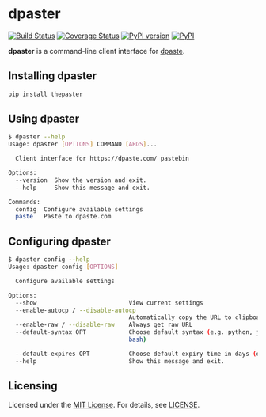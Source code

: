 # dpaster

[![Build Status](https://travis-ci.org/adder46/dpaster.svg?branch=master)](https://travis-ci.org/adder46/dpaster) [![Coverage Status](https://coveralls.io/repos/github/adder46/dpaster/badge.svg?branch=master)](https://coveralls.io/github/adder46/dpaster?branch=master) [![PyPI version](https://badge.fury.io/py/thepaster.svg)](https://pypi.org/project/thepaster/3.0.2/) [![PyPI](https://img.shields.io/badge/status-stable-brightgreen.svg)](https://pypi.org/project/thepaster/3.0.2/)

**dpaster** is a command-line client interface for [dpaste](https://dpaste.com/).

## Installing dpaster

```sh
pip install thepaster
```

## Using dpaster

```sh
$ dpaster --help
Usage: dpaster [OPTIONS] COMMAND [ARGS]...

  Client interface for https://dpaste.com/ pastebin

Options:
  --version  Show the version and exit.
  --help     Show this message and exit.

Commands:
  config  Configure available settings
  paste   Paste to dpaste.com
```

## Configuring dpaster

```sh
$ dpaster config --help
Usage: dpaster config [OPTIONS]

  Configure available settings

Options:
  --show                          View current settings
  --enable-autocp / --disable-autocp
                                  Automatically copy the URL to clipboard
  --enable-raw / --disable-raw    Always get raw URL
  --default-syntax OPT            Choose default syntax (e.g. python, java,
                                  bash)

  --default-expires OPT           Choose default expiry time in days (e.g. 10)
  --help                          Show this message and exit.
```

## Licensing

Licensed under the [MIT License](https://opensource.org/licenses/MIT). For details, see [LICENSE](https://github.com/adder46/dpaster/blob/master/LICENSE).


